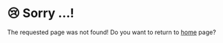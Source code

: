 <!-- 404 Page -->

# :cry: Sorry ...!

The requested page was not found! Do you want to return to [home](/) page?
